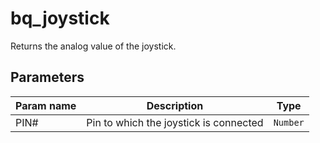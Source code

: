 bq_joystick
==========

Returns the analog value of the joystick.

Parameters
----------

| Param name | Description | Type     |
 ------------|-------------|----------
| PIN#     | Pin to which the joystick is connected | `Number` |